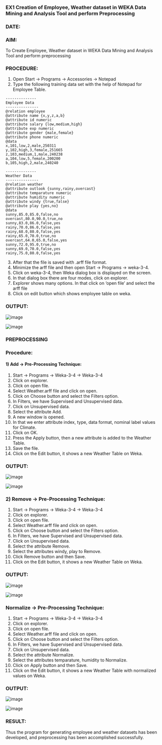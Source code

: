 ### EX1 Creation of Employee, Weather dataset in WEKA Data Mining and Analysis Tool and perform Preprocessing
### DATE: 
### AIM: 
  To Create Employee, Weather dataset in WEKA Data Mining and Analysis Tool and perform preprocessing
### PROCEDURE: 
1) Open Start -> Programs -> Accessories -> Notepad
2) Type the following training data set with the help of Notepad for Employee Table.

```
--------------
Employee Data
---------------
@relation employee
@attribute name {x,y,z,a,b}
@attribute id numeric
@attribute salary {low,medium,high}
@attribute exp numeric
@attribute gender {male,female}
@attribute phone numeric
@data
x,101,low,2,male,250311
y,102,high,3,female,251665
z,103,medium,1,male,240238
a,104,low,5,female,200200
b,105,high,2,male,240240

--------------
Weather Data
---------------
@relation weather
@attribute outlook {sunny,rainy,overcast}
@attribute temparature numeric
@attribute humidity numeric
@attribute windy {true,false}
@attribute play {yes,no}
@data
sunny,85.0,85.0,false,no
overcast,80.0,90.0,true,no
sunny,83.0,86.0,false,yes
rainy,70.0,86.0,false,yes
rainy,68.0,80.0,false,yes
rainy,65.0,70.0,true,no
overcast,64.0,65.0,false,yes
sunny,72.0,95.0,true,no
sunny,69.0,70.0,false,yes
rainy,75.0,80.0,false,yes
```
3) After that the file is saved with .arff file format.
4) Minimize the arff file and then open Start -> Programs -> weka-3-4.
5) Click on weka-3-4, then Weka dialog box is displayed on the screen.
6) In that dialog box there are four modes, click on explorer.
7) Explorer shows many options. In that click on ‘open file’ and select the arff file
8) Click on edit button which shows employee table on weka.

### OUTPUT:

![image](https://github.com/Guruprasad21002001/WDM_EXP1/assets/95342910/19fc37f9-27ff-42e4-9051-1f0c92883d66)

![image](https://github.com/Karthikeyan21001828/WDM_EXP1/assets/93427303/6c592061-919c-4993-97dd-9c8f7629a501)

### PREPROCESSING
### Procedure:
#### 1) Add -> Pre-Processing Technique:
1) Start -> Programs -> Weka-3-4 -> Weka-3-4
2) Click on explorer.
3) Click on open file.
4) Select Weather.arff file and click on open.
5) Click on Choose button and select the Filters option.
6) In Filters, we have Supervised and Unsupervised data.
7) Click on Unsupervised data.
8) Select the attribute Add.
9) A new window is opened.
10) In that we enter attribute index, type, data format, nominal label values for Climate.
11) Click on OK.
12) Press the Apply button, then a new attribute is added to the Weather Table.
13) Save the file.
14) Click on the Edit button, it shows a new Weather Table on Weka.

### OUTPUT:

![image](https://github.com/Karthikeyan21001828/WDM_EXP1/assets/93427303/03ef9ad7-24e9-4456-9f9b-b7cbcac60b95)

![image](https://github.com/Karthikeyan21001828/WDM_EXP1/assets/93427303/451296e9-769d-410c-9786-610f951b6de7)

### 2) Remove -> Pre-Processing Technique:

1) Start -> Programs -> Weka-3-4 -> Weka-3-4
2) Click on explorer.
3) Click on open file.
4) Select Weather.arff file and click on open.
5) Click on Choose button and select the Filters option.
6) In Filters, we have Supervised and Unsupervised data.
7) Click on Unsupervised data.
8) Select the attribute Remove.
9) Select the attributes windy, play to Remove.
10) Click Remove button and then Save.
11) Click on the Edit button, it shows a new Weather Table on Weka.

### OUTPUT:

![image](https://github.com/Karthikeyan21001828/WDM_EXP1/assets/93427303/7127473b-159c-4f1d-b88a-9f11ae5cca2e)

![image](https://github.com/Karthikeyan21001828/WDM_EXP1/assets/93427303/21a74688-19a6-41c1-9dff-b5fb2c85d3f6)

### Normalize -> Pre-Processing Technique:

1) Start -> Programs -> Weka-3-4 -> Weka-3-4
2) Click on explorer.
3) Click on open file.
4) Select Weather.arff file and click on open.
5) Click on Choose button and select the Filters option.
6) In Filters, we have Supervised and Unsupervised data.
7) Click on Unsupervised data.
8) Select the attribute Normalize.
9) Select the attributes temparature, humidity to Normalize.
10) Click on Apply button and then Save.
11) Click on the Edit button, it shows a new Weather Table with normalized values on Weka.

### OUTPUT:
![image](https://github.com/Karthikeyan21001828/WDM_EXP1/assets/93427303/bae434bd-e196-4070-98ae-846750257106)

![image](https://github.com/Karthikeyan21001828/WDM_EXP1/assets/93427303/c75aca75-376f-4d25-8142-0b0efc27978f)

### RESULT: 
  Thus the program for generating employee and weather datasets has been developed, and preprocessing has been accomplished successfully.
